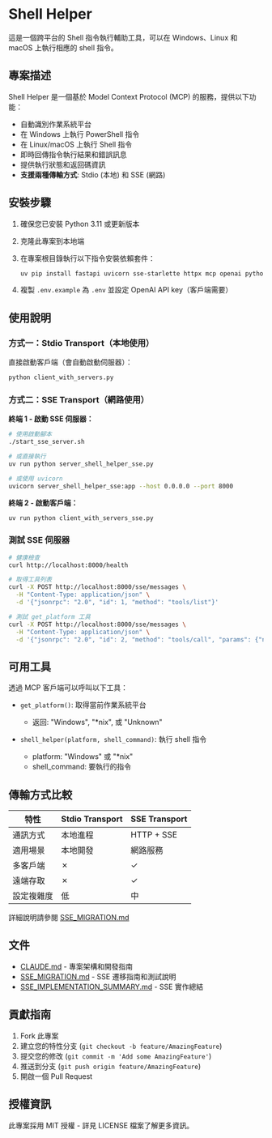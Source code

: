 # Shell Helper

這是一個跨平台的 Shell 指令執行輔助工具，可以在 Windows、Linux 和 macOS 上執行相應的 shell 指令。

## 專案描述

Shell Helper 是一個基於 Model Context Protocol (MCP) 的服務，提供以下功能：

- 自動識別作業系統平台
- 在 Windows 上執行 PowerShell 指令
- 在 Linux/macOS 上執行 Shell 指令
- 即時回傳指令執行結果和錯誤訊息
- 提供執行狀態和返回碼資訊
- **支援兩種傳輸方式**: Stdio (本地) 和 SSE (網路)

## 安裝步驟

1. 確保您已安裝 Python 3.11 或更新版本
2. 克隆此專案到本地端
3. 在專案根目錄執行以下指令安裝依賴套件：

   ```bash
   uv pip install fastapi uvicorn sse-starlette httpx mcp openai python-dotenv
   ```

4. 複製 `.env.example` 為 `.env` 並設定 OpenAI API key（客戶端需要）

## 使用說明

### 方式一：Stdio Transport（本地使用）

直接啟動客戶端（會自動啟動伺服器）：

```bash
python client_with_servers.py
```

### 方式二：SSE Transport（網路使用）

**終端 1 - 啟動 SSE 伺服器：**

```bash
# 使用啟動腳本
./start_sse_server.sh

# 或直接執行
uv run python server_shell_helper_sse.py

# 或使用 uvicorn
uvicorn server_shell_helper_sse:app --host 0.0.0.0 --port 8000
```

**終端 2 - 啟動客戶端：**

```bash
uv run python client_with_servers_sse.py
```

### 測試 SSE 伺服器

```bash
# 健康檢查
curl http://localhost:8000/health

# 取得工具列表
curl -X POST http://localhost:8000/sse/messages \
  -H "Content-Type: application/json" \
  -d '{"jsonrpc": "2.0", "id": 1, "method": "tools/list"}'

# 測試 get_platform 工具
curl -X POST http://localhost:8000/sse/messages \
  -H "Content-Type: application/json" \
  -d '{"jsonrpc": "2.0", "id": 2, "method": "tools/call", "params": {"name": "get_platform", "arguments": {}}}'
```

## 可用工具

透過 MCP 客戶端可以呼叫以下工具：

- `get_platform()`: 取得當前作業系統平台
  - 返回: "Windows", "*nix", 或 "Unknown"

- `shell_helper(platform, shell_command)`: 執行 shell 指令
  - platform: "Windows" 或 "*nix"
  - shell_command: 要執行的指令

## 傳輸方式比較

| 特性 | Stdio Transport | SSE Transport |
|------|----------------|---------------|
| 通訊方式 | 本地進程 | HTTP + SSE |
| 適用場景 | 本地開發 | 網路服務 |
| 多客戶端 | ✗ | ✓ |
| 遠端存取 | ✗ | ✓ |
| 設定複雜度 | 低 | 中 |

詳細說明請參閱 [SSE_MIGRATION.md](SSE_MIGRATION.md)

## 文件

- [CLAUDE.md](CLAUDE.md) - 專案架構和開發指南
- [SSE_MIGRATION.md](SSE_MIGRATION.md) - SSE 遷移指南和測試說明
- [SSE_IMPLEMENTATION_SUMMARY.md](SSE_IMPLEMENTATION_SUMMARY.md) - SSE 實作總結

## 貢獻指南

1. Fork 此專案
2. 建立您的特性分支 (`git checkout -b feature/AmazingFeature`)
3. 提交您的修改 (`git commit -m 'Add some AmazingFeature'`)
4. 推送到分支 (`git push origin feature/AmazingFeature`)
5. 開啟一個 Pull Request

## 授權資訊

此專案採用 MIT 授權 - 詳見 LICENSE 檔案了解更多資訊。
